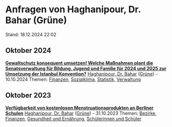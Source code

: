 # Anfragen von Haghanipour, Dr. Bahar (Grüne)

Stand: 18.12.2024 22:02

## Oktober 2024
**[Gewaltschutz konsequent umsetzen! Welche Maßnahmen plant die Senatsverwaltung für Bildung, Jugend und Familie für 2024 und 2025 zur Umsetzung der Istanbul Konvention?](https://pardok.parlament-berlin.de/starweb/adis/citat/VT/19/SchrAnfr/S19-20480.pdf)**
[Haghanipour, Dr. Bahar](autor_haghanipour_dr_bahar_gruene.md) ([Grüne](fraktion_gruene.md)) - 10.10.2024
Themen: [Finanzen](thema_finanzen.md), [Sozialklima](thema_sozialklima.md), [Statistik](thema_statistik.md), [Verwaltung](thema_verwaltung.md)

## Oktober 2023
**[Verfügbarkeit von kostenlosen Menstruationsprodukten an Berliner Schulen](https://pardok.parlament-berlin.de/starweb/adis/citat/VT/19/SchrAnfr/S19-17063.pdf)**
[Haghanipour, Dr. Bahar](autor_haghanipour_dr_bahar_gruene.md) ([Grüne](fraktion_gruene.md)) - 31.10.2023
Themen: [Bezirke](thema_bezirke.md), [Finanzen](thema_finanzen.md), [Gesundheit und Ernährung](thema_gesundheit_und_ernaehrung.md), [Schülerinnen und Schüler](thema_schuelerinnen_und_schueler.md)

